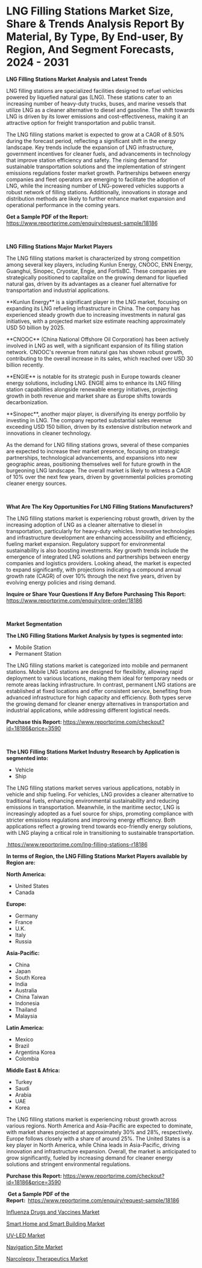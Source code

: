 <p><h1>LNG Filling Stations Market Size, Share & Trends Analysis Report By Material, By Type, By End-user, By Region, And Segment Forecasts, 2024 - 2031</h1></p><p><strong>LNG Filling Stations Market Analysis and Latest Trends</strong></p>
<p><p>LNG filling stations are specialized facilities designed to refuel vehicles powered by liquefied natural gas (LNG). These stations cater to an increasing number of heavy-duty trucks, buses, and marine vessels that utilize LNG as a cleaner alternative to diesel and gasoline. The shift towards LNG is driven by its lower emissions and cost-effectiveness, making it an attractive option for freight transportation and public transit.</p><p>The LNG filling stations market is expected to grow at a CAGR of 8.50% during the forecast period, reflecting a significant shift in the energy landscape. Key trends include the expansion of LNG infrastructure, government incentives for cleaner fuels, and advancements in technology that improve station efficiency and safety. The rising demand for sustainable transportation solutions and the implementation of stringent emissions regulations foster market growth. Partnerships between energy companies and fleet operators are emerging to facilitate the adoption of LNG, while the increasing number of LNG-powered vehicles supports a robust network of filling stations. Additionally, innovations in storage and distribution methods are likely to further enhance market expansion and operational performance in the coming years.</p></p>
<p><strong>Get a Sample PDF of the Report:&nbsp;</strong> <a href="https://www.reportprime.com/enquiry/request-sample/18186?utm_campaign=1097&utm_medium=2&utm_source=Github&utm_content=ia&utm_term=27112024&utm_id=lng-filling-stations">https://www.reportprime.com/enquiry/request-sample/18186</a></p>
<p>&nbsp;</p>
<p><strong>LNG Filling Stations Major Market Players</strong></p>
<p><p>The LNG filling stations market is characterized by strong competition among several key players, including Kunlun Energy, CNOOC, ENN Energy, Guanghui, Sinopec, Cryostar, Engie, and FortisBC. These companies are strategically positioned to capitalize on the growing demand for liquefied natural gas, driven by its advantages as a cleaner fuel alternative for transportation and industrial applications.</p><p>**Kunlun Energy** is a significant player in the LNG market, focusing on expanding its LNG refueling infrastructure in China. The company has experienced steady growth due to increasing investments in natural gas initiatives, with a projected market size estimate reaching approximately USD 50 billion by 2025.</p><p>**CNOOC** (China National Offshore Oil Corporation) has been actively involved in LNG as well, with a significant expansion of its filling station network. CNOOC's revenue from natural gas has shown robust growth, contributing to the overall increase in its sales, which reached over USD 30 billion recently.</p><p>**ENGIE** is notable for its strategic push in Europe towards cleaner energy solutions, including LNG. ENGIE aims to enhance its LNG filling station capabilities alongside renewable energy initiatives, projecting growth in both revenue and market share as Europe shifts towards decarbonization.</p><p>**Sinopec**, another major player, is diversifying its energy portfolio by investing in LNG. The company reported substantial sales revenue exceeding USD 150 billion, driven by its extensive distribution network and innovations in cleaner technology.</p><p>As the demand for LNG filling stations grows, several of these companies are expected to increase their market presence, focusing on strategic partnerships, technological advancements, and expansions into new geographic areas, positioning themselves well for future growth in the burgeoning LNG landscape. The overall market is likely to witness a CAGR of 10% over the next few years, driven by governmental policies promoting cleaner energy sources.</p></p>
<p>&nbsp;</p>
<p><strong>What Are The Key Opportunities For LNG Filling Stations Manufacturers?</strong></p>
<p><p>The LNG filling stations market is experiencing robust growth, driven by the increasing adoption of LNG as a cleaner alternative to diesel in transportation, particularly for heavy-duty vehicles. Innovative technologies and infrastructure development are enhancing accessibility and efficiency, fueling market expansion. Regulatory support for environmental sustainability is also boosting investments. Key growth trends include the emergence of integrated LNG solutions and partnerships between energy companies and logistics providers. Looking ahead, the market is expected to expand significantly, with projections indicating a compound annual growth rate (CAGR) of over 10% through the next five years, driven by evolving energy policies and rising demand.</p></p>
<p><strong>Inquire or Share Your Questions If Any Before Purchasing This Report:</strong> <a href="https://www.reportprime.com/enquiry/pre-order/18186?utm_campaign=1097&utm_medium=2&utm_source=Github&utm_content=ia&utm_term=27112024&utm_id=lng-filling-stations">https://www.reportprime.com/enquiry/pre-order/18186</a></p>
<p>&nbsp;</p>
<p><strong>Market Segmentation</strong></p>
<p><strong>The LNG Filling Stations Market Analysis by types is segmented into:</strong></p>
<p><ul><li>Mobile Station</li><li>Permanent Station</li></ul></p>
<p><p>The LNG filling stations market is categorized into mobile and permanent stations. Mobile LNG stations are designed for flexibility, allowing rapid deployment to various locations, making them ideal for temporary needs or remote areas lacking infrastructure. In contrast, permanent LNG stations are established at fixed locations and offer consistent service, benefiting from advanced infrastructure for high capacity and efficiency. Both types serve the growing demand for cleaner energy alternatives in transportation and industrial applications, while addressing different logistical needs.</p></p>
<p><strong>Purchase this Report:&nbsp;</strong><a href="https://www.reportprime.com/checkout?id=18186&price=3590&utm_campaign=1097&utm_medium=2&utm_source=Github&utm_content=ia&utm_term=27112024&utm_id=lng-filling-stations">https://www.reportprime.com/checkout?id=18186&price=3590</a></p>
<p>&nbsp;</p>
<p><strong>The LNG Filling Stations Market Industry Research by Application is segmented into:</strong></p>
<p><ul><li>Vehicle</li><li>Ship</li></ul></p>
<p><p>The LNG filling stations market serves various applications, notably in vehicle and ship fueling. For vehicles, LNG provides a cleaner alternative to traditional fuels, enhancing environmental sustainability and reducing emissions in transportation. Meanwhile, in the maritime sector, LNG is increasingly adopted as a fuel source for ships, promoting compliance with stricter emissions regulations and improving energy efficiency. Both applications reflect a growing trend towards eco-friendly energy solutions, with LNG playing a critical role in transitioning to sustainable transportation.</p></p>
<p><a href="https://www.reportprime.com/lng-filling-stations-r18186?utm_campaign=1097&utm_medium=2&utm_source=Github&utm_content=ia&utm_term=27112024&utm_id=lng-filling-stations">&nbsp;https://www.reportprime.com/lng-filling-stations-r18186</a></p>
<p><strong>In terms of Region, the LNG Filling Stations Market Players available by Region are:</strong></p>
<p>
    <p> <strong> North America: </strong>
        <ul>
            <li>United States</li>
            <li>Canada</li>
        </ul>
        </p> 
    <p> <strong> Europe: </strong>
        <ul>
            <li>Germany</li>
            <li>France</li>
            <li>U.K.</li>
            <li>Italy</li>
            <li>Russia</li>
        </ul>
        </p> 
    <p> <strong> Asia-Pacific: </strong>
        <ul>
            <li>China</li>
            <li>Japan</li>
            <li>South Korea</li>
            <li>India</li>
            <li>Australia</li>
            <li>China Taiwan</li>
            <li>Indonesia</li>
            <li>Thailand</li>
            <li>Malaysia</li>
        </ul>
        </p> 
    <p> <strong> Latin America: </strong>
        <ul>
            <li>Mexico</li>
            <li>Brazil</li>
            <li>Argentina Korea</li>
            <li>Colombia</li>
        </ul>
        </p> 
    <p> <strong> Middle East & Africa: </strong>
        <ul>
            <li>Turkey</li>
            <li>Saudi</li>
            <li>Arabia</li>
            <li>UAE</li>
            <li>Korea</li>
        </ul>
    </p>
    </p>
<p><p>The LNG filling stations market is experiencing robust growth across various regions. North America and Asia-Pacific are expected to dominate, with market shares projected at approximately 30% and 28%, respectively. Europe follows closely with a share of around 25%. The United States is a key player in North America, while China leads in Asia-Pacific, driving innovation and infrastructure expansion. Overall, the market is anticipated to grow significantly, fueled by increasing demand for cleaner energy solutions and stringent environmental regulations.</p></p>
<p><strong>Purchase this Report: </strong><a href="https://www.reportprime.com/checkout?id=18186&price=3590&utm_campaign=1097&utm_medium=2&utm_source=Github&utm_content=ia&utm_term=27112024&utm_id=lng-filling-stations">https://www.reportprime.com/checkout?id=18186&price=3590</a></p>
<p>&nbsp;<strong>Get a Sample PDF of the Report:&nbsp;&nbsp;</strong><a href="https://www.reportprime.com/enquiry/request-sample/18186?utm_campaign=1097&utm_medium=2&utm_source=Github&utm_content=ia&utm_term=27112024&utm_id=lng-filling-stations">https://www.reportprime.com/enquiry/request-sample/18186</a></p>
<p><strong></strong></p>
<p><p><a href="https://issuu.com/reportprime-2/docs/influenza-drugs-and-vaccines-market_6570b0b24c44c5?utm_campaign=1097&utm_medium=2&utm_source=Github&utm_content=ia&utm_term=27112024&utm_id=lng-filling-stations">Influenza Drugs and Vaccines Market</a></p><p><a href="https://issuu.com/reportprime-2/docs/smart-home-and-smart-building-marke_26c89f79c82c04?utm_campaign=1097&utm_medium=2&utm_source=Github&utm_content=ia&utm_term=27112024&utm_id=lng-filling-stations">Smart Home and Smart Building Market</a></p><p><a href="https://github.com/darenph8er/Market-Research-Report-List-1/blob/main/uv-led-market.md?utm_campaign=1097&utm_medium=2&utm_source=Github&utm_content=ia&utm_term=27112024&utm_id=lng-filling-stations">UV-LED Market</a></p><p><a href="https://www.linkedin.com/pulse/navigation-site-market-size-share-detailed-analysis-projected-uox8f?utm_campaign=1097&utm_medium=2&utm_source=Github&utm_content=ia&utm_term=27112024&utm_id=lng-filling-stations">Navigation Site Market</a></p><p><a href="https://www.linkedin.com/pulse/revenue-market-growth-projections-narcolepsy-therapeutics-kug3f?utm_campaign=1097&utm_medium=2&utm_source=Github&utm_content=ia&utm_term=27112024&utm_id=lng-filling-stations">Narcolepsy Therapeutics Market</a></p></p>
